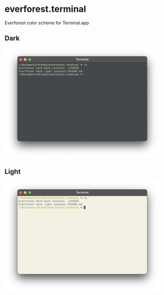 # everforest.terminal
Everforest color scheme for Terminal.app

## Dark
![Dark theme](Previews/hard-dark.png)

## Light
![Light theme](Previews/hard-light.png)
